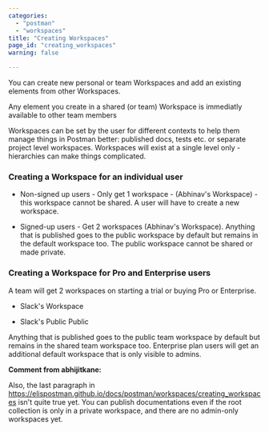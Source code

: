 ```yaml
---
categories:
  - "postman"
  - "workspaces"
title: "Creating Workspaces"
page_id: "creating_workspaces"
warning: false

---
```

You can create new personal or team Workspaces and add an existing elements from other Workspaces.

Any element you create in a shared (or team) Workspace is immediatly available to other team members

Workspaces can be set by the user for different contexts to help them manage things in Postman better: published docs, tests etc. or separate project level workspaces. Workspaces will exist at a single level only - hierarchies can make things complicated.

### Creating a Workspace for an individual user

* Non-signed up users - Only get 1 workspace - (Abhinav's Workspace) - this workspace cannot be shared. A user will have to create a new workspace.

* Signed-up users - Get 2 workspaces (Abhinav's Workspace). Anything that is published goes to the public workspace by default but remains in the default workspace too. The public workspace cannot be shared or made private.

### Creating a Workspace for Pro and Enterprise users

A team will get 2 workspaces on starting a trial or buying Pro or Enterprise. 

* Slack's Workspace

* Slack's Public Public

Anything that is published goes to the public team workspace by default but remains in the shared team workspace too. Enterprise plan users will get an additional default workspace that is only visible to admins.

**Comment from abhijitkane:** 

Also, the last paragraph in https://elispostman.github.io/docs/postman/workspaces/creating_workspaces isn't quite true yet. You can publish documentations even if the root collection is only in a private workspace, and there are no admin-only workspaces yet.
